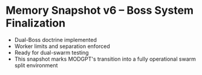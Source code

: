 # Memory Snapshot v6 – Boss System Finalization

- Dual-Boss doctrine implemented
- Worker limits and separation enforced
- Ready for dual-swarm testing
- This snapshot marks MODGPT's transition into a fully operational swarm split environment
